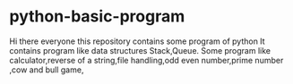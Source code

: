 # python-basic-program
Hi there everyone this repository contains some program of python 
It contains program like data structures Stack,Queue.
Some program like calculator,reverse of a string,file handling,odd even number,prime number ,cow and bull game,
